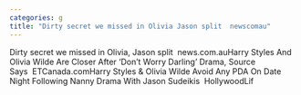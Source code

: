 ```yaml
---
categories: g
title: "Dirty secret we missed in Olivia Jason split  newscomau"
---
```

Dirty secret we missed in Olivia, Jason split&nbsp;&nbsp;news.com.auHarry Styles And Olivia Wilde Are Closer After ‘Don’t Worry Darling’ Drama, Source Says&nbsp;&nbsp;ETCanada.comHarry Styles & Olivia Wilde Avoid Any PDA On Date Night Following Nanny Drama With Jason Sudeikis&nbsp;&nbsp;HollywoodLif